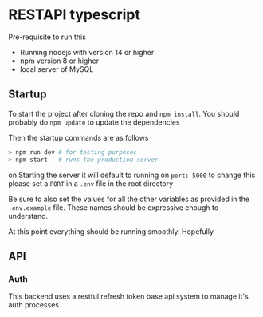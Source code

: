 # RESTAPI typescript

Pre-requisite to run this

- Running nodejs with version 14 or higher
- npm version 8 or higher
- local server of MySQL

## Startup

To start the project after cloning the repo and `npm install`. You should probably do `npm update` to update the dependencies

Then the startup commands are as follows

```bash
> npm run dev # for testing purposes
> npm start   # runs the production server
```

on Starting the server it will default to running on `port: 5000` to change this please set a `PORT` in a `.env` file in the root directory

Be sure to also set the values for all the other variables as provided in the `.env.example` file. These names should be expressive enough to understand.

At this point everything should be running smoothly. Hopefully

## API

### Auth

This backend uses a restful refresh token base api system to manage it's auth processes.

